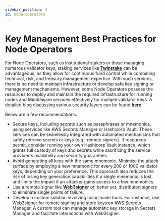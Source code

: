```yaml
---
sidebar_position: 4 
id: node-operators
---
```


# Key Management Best Practices for Node Operators

For Node Operators, such as institutional stakers or those managing numerous validator keys, staking services like **[Twinstake](https://twinstake.io/)** can be advantageous, as they allow for continuous fund control while combining technical, risk, and treasury management expertise. With such services, there is no need to maintain infrastructure or develop safe key signing or management mechanisms. However, some Node Operators possess the resources to deploy and maintain the required infrastructure for running nodes and Middleware services effectively for multiple validator keys. A detailed blog discussing various security layers can be found **[here](https://www.attestant.io/posts/protecting-validator-keys/)**.

Below are a few recommendations:

- Secure keys, including secrets such as passphrases or mnemonics, using services like AWS Secrets Manager or Hashicorp Vault. These services can be seamlessly integrated with automated mechanisms that safely retrieve secrets or keys (e.g., remote signers). If resources permit, consider running your own Hashicorp Vault instance, which grants full custody of keys and secrets while sacrificing the service provider's availability and security guarantees.
- Avoid generating all keys with the same mnemonic. Minimize the attack surface by employing a new mnemonic for every 200 or 1000 validator keys, depending on your preference. This approach also reduces the risk of losing key generation capabilities if a single mnemonic is lost, and limits the impact if an attacker gains access to a few mnemonics.
- Use a remote signer like **[Web3signer](https://github.com/ConsenSys/web3signer)** or, better yet, distributed signers to eliminate single points of failure.
- Develop a custom solution involving tailor-made tools. For instance, use Web3signer for remote signing and store keys on AWS Secrets Manager. A custom tool can manage automatic key storage in Secrets Manager and facilitate interactions with Web3signer.